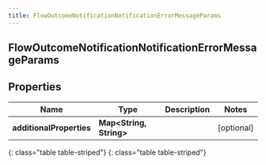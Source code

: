```yaml
---
title: FlowOutcomeNotificationNotificationErrorMessageParams
---
```

## FlowOutcomeNotificationNotificationErrorMessageParams


## Properties

| Name | Type | Description | Notes |
| ------------ | ------------- | ------------- | ------------- |
| **additionalProperties** | **Map&lt;String, String&gt;** |  |  [optional] |
{: class="table table-striped"}
{: class="table table-striped"}


